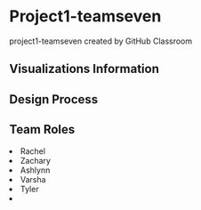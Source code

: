 # Project1-teamseven
project1-teamseven created by GitHub Classroom

<h2> Visualizations Information </h2>



<h2> Design Process </h2>



<h2> Team Roles </h2>
<li>Rachel </li>
<li> Zachary </li>
<li> Ashlynn </li>
<li> Varsha </li>
<li> Tyler <li>
